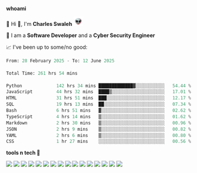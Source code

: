 **whoami**

🤪 Hi 👋, I'm **Charles Swaleh** <img src="alien.gif" height="25px">

🤖 I am a **Software Developer** and a **Cyber Security Engineer**

📈 I've been up to some/no good:

<!--START_SECTION:waka-->

```python
From: 28 February 2025 - To: 12 June 2025

Total Time: 261 hrs 54 mins

Python             142 hrs 34 mins █████████████▓░░░░░░░░░░░   54.44 %
JavaScript         44 hrs 32 mins  ████▒░░░░░░░░░░░░░░░░░░░░   17.01 %
HTML               31 hrs 51 mins  ███░░░░░░░░░░░░░░░░░░░░░░   12.17 %
SQL                19 hrs 13 mins  ██░░░░░░░░░░░░░░░░░░░░░░░   07.34 %
Bash               6 hrs 51 mins   ▓░░░░░░░░░░░░░░░░░░░░░░░░   02.62 %
TypeScript         4 hrs 14 mins   ▒░░░░░░░░░░░░░░░░░░░░░░░░   01.62 %
Markdown           2 hrs 30 mins   ▒░░░░░░░░░░░░░░░░░░░░░░░░   00.96 %
JSON               2 hrs 9 mins    ▒░░░░░░░░░░░░░░░░░░░░░░░░   00.82 %
YAML               2 hrs 6 mins    ▒░░░░░░░░░░░░░░░░░░░░░░░░   00.80 %
CSS                1 hr 27 mins    ░░░░░░░░░░░░░░░░░░░░░░░░░   00.56 %
```

<!--END_SECTION:waka-->


**tools n tech 🔭**

![](https://img.shields.io/badge/OS-Linux-informational?style=flat&logo=linux&logoColor=white&color=800020)
![](https://img.shields.io/badge/Code-JavaScript-informational?style=flat&logo=javascript&logoColor=white&color=800020)
![](https://img.shields.io/badge/Code-Python-informational?style=flat&logo=python&logoColor=white&color=800020)
![](https://img.shields.io/badge/Code-C-informational?style=flat&logo=c&logoColor=white&color=800020)
![](https://img.shields.io/badge/Code-Ruby-informational?style=flat&logo=ruby&logoColor=white&color=800020)
![](https://img.shields.io/badge/Code-Go-informational?style=flat&logo=go&logoColor=white&color=800020)
![](https://img.shields.io/badge/Framework-React-informational?style=flat&logo=react&logoColor=white&color=800020)
![](https://img.shields.io/badge/Framework-Django-informational?style=flat&logo=django&logoColor=white&color=800020)
![](https://img.shields.io/badge/Framework-Flask-informational?style=flat&logo=flask&logoColor=white&color=800020)
![](https://img.shields.io/badge/Framework-Rails-informational?style=flat&logo=Ruby&logoColor=white&color=800020)
![](https://img.shields.io/badge/Shell-Bash-informational?style=flat&logo=gnu-bash&logoColor=white&color=800020)
![](https://img.shields.io/badge/DB-PostgreSQL-informational?style=flat&logo=postgresql&logoColor=white&color=800020)
![](https://img.shields.io/badge/DB-MySQL-informational?style=flat&logo=mysql&logoColor=white&color=800020)
![](https://img.shields.io/badge/CI/CD-Docker-informational?style=flat&logo=docker&logoColor=white&color=800020)
![](https://img.shields.io/badge/CI/CD-Kubernetes-informational?style=flat&logo=kubernetes&logoColor=white&color=800020)
![](https://img.shields.io/badge/CI/CD-Jenkins-informational?style=flat&logo=jenkins&logoColor=white&color=800020)

<!-- **stats 🔭**

[![Charles's GitHub stats](https://github-readme-stats.vercel.app/api?username=mashm3ll0w&count_private=true&show_icons=true&theme=maroongold&include_all_commits=true)](https://github.com/anuraghazra/github-readme-stats)             [![Top Langs](https://github-readme-stats.vercel.app/api/top-langs/?username=mashm3ll0w&layout=compact&theme=maroongold&langs_count=6)](https://github.com/anuraghazra/github-readme-stats) -->
